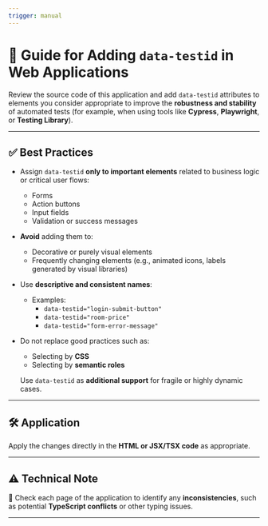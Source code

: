 ```yaml
---
trigger: manual
---
```


# 🧪 Guide for Adding `data-testid` in Web Applications

Review the source code of this application and add `data-testid` attributes to elements you consider appropriate to improve the **robustness and stability** of automated tests (for example, when using tools like **Cypress**, **Playwright**, or **Testing Library**).

---

## ✅ Best Practices

- Assign `data-testid` **only to important elements** related to business logic or critical user flows:
  - Forms
  - Action buttons
  - Input fields
  - Validation or success messages

- **Avoid** adding them to:
  - Decorative or purely visual elements
  - Frequently changing elements (e.g., animated icons, labels generated by visual libraries)

- Use **descriptive and consistent names**:
  - Examples:
    - `data-testid="login-submit-button"`
    - `data-testid="room-price"`
    - `data-testid="form-error-message"`

- Do not replace good practices such as:
  - Selecting by **CSS**
  - Selecting by **semantic roles**

  Use `data-testid` as **additional support** for fragile or highly dynamic cases.

---

## 🛠️ Application

Apply the changes directly in the **HTML or JSX/TSX code** as appropriate.

---

## ⚠️ Technical Note

📢 Check each page of the application to identify any **inconsistencies**, such as potential **TypeScript conflicts** or other typing issues.

---